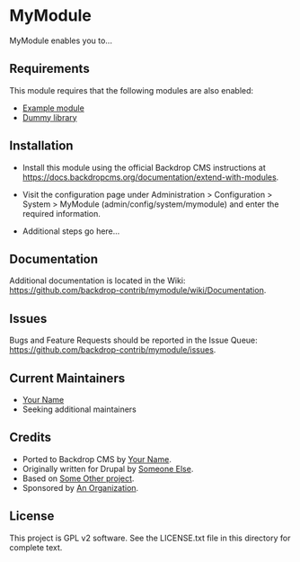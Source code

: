 MyModule
========
<!--
The first paragraph of this file should be kept short as it will be used as the
project summary on BackdropCMS.org. Aim for about 240 characters (three lines at
80 characters each).

All lines in this file should be no more than 80 characters long for legibility,
unless including a URL or example that requires the line to not wrap.
|<- - - - - - - This line is exactly 80 characters for reference - - - - - - ->|

Detail in READMEs should be limited to the minimum required for installation and
getting started. More detailed documentation should be moved to a GitHub wiki
page; for example: https://github.com/backdrop-contrib/setup/wiki/Documentation.
-->

MyModule enables you to...


Requirements
------------
<!--
List any dependencies here. Remove this section if not needed.
-->

This module requires that the following modules are also enabled:

- [Example module](https://github.com/backdrop-contrib/example_module)
- [Dummy library](https://github.com/backdrop-contrib/dummy_library)


Installation
------------
<!--
List the steps needed to install and configure the module. Add/remove steps as
necessary.
-->

- Install this module using the official Backdrop CMS instructions at
  https://docs.backdropcms.org/documentation/extend-with-modules.

- Visit the configuration page under Administration > Configuration > System >
  MyModule (admin/config/system/mymodule) and enter the required information.

- Additional steps go here...


Documentation
-------------
<!--
Link to the repository's wiki if more documentation can be found there. Remove
this section if not needed (and consider disabling the wiki in the repo settings
if not used).
-->

Additional documentation is located in the Wiki:
https://github.com/backdrop-contrib/mymodule/wiki/Documentation.


Issues
------
<!--
Link to the repo's issue queue.
-->

Bugs and Feature Requests should be reported in the Issue Queue:
https://github.com/backdrop-contrib/mymodule/issues.


Current Maintainers
-------------------
<!--
List the current maintainer(s) of the module, and note if this module needs
new/additional maintainers.
-->

- [Your Name](https://github.com/username)
- Seeking additional maintainers


Credits
-------
<!--
Give credit where credit's due.
If this is a Drupal port, state who ported it, and who wrote the original Drupal
module. If this module is based on another project, or uses third-party
libraries, list them here. You can also mention any organisations/companies who
sponsored the module's development.
-->

- Ported to Backdrop CMS by [Your Name](https://github.com/username).
- Originally written for Drupal by [Someone Else](https://github.com/username).
- Based on [Some Other project](https://github.com/example).
- Sponsored by [An Organization](https://example.org).


License
-------
<!--
Mention what license this module is released under, and where people can find
it.
-->

This project is GPL v2 software.
See the LICENSE.txt file in this directory for complete text.
